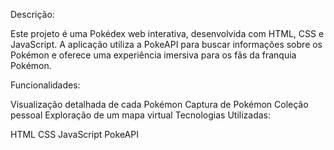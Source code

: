 Descrição:

Este projeto é uma Pokédex web interativa, desenvolvida com HTML, CSS e JavaScript. A aplicação utiliza a PokeAPI para buscar informações sobre os Pokémon e oferece uma experiência imersiva para os fãs da franquia Pokémon.

Funcionalidades:

Visualização detalhada de cada Pokémon
Captura de Pokémon
Coleção pessoal
Exploração de um mapa virtual
Tecnologias Utilizadas:

HTML
CSS
JavaScript
PokeAPI
